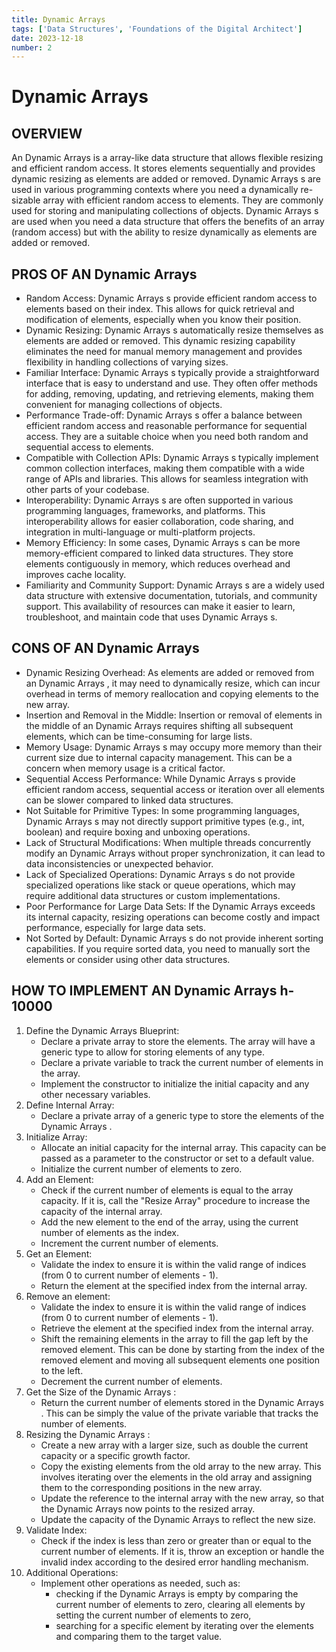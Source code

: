 ```yaml
---
title: Dynamic Arrays
tags: ['Data Structures', 'Foundations of the Digital Architect']
date: 2023-12-18
number: 2
---
```

# Dynamic Arrays

## OVERVIEW

An Dynamic Arrays  is a array-like data structure that allows flexible resizing and efficient random access. It stores elements sequentially and provides dynamic resizing as elements are added or removed. Dynamic Arrays s are used in various programming contexts where you need a dynamically re-sizable array with efficient random access to elements. They are commonly used for storing and manipulating collections of objects. Dynamic Arrays s are used when you need a data structure that offers the benefits of an array (random access) but with the ability to resize dynamically as elements are added or removed.

## PROS OF AN Dynamic Arrays 

- Random Access: Dynamic Arrays s provide efficient random access to elements based on their index. This allows for quick retrieval and modification of elements, especially when you know their position.
- Dynamic Resizing: Dynamic Arrays s automatically resize themselves as elements are added or removed. This dynamic resizing capability eliminates the need for manual memory management and provides flexibility in handling collections of varying sizes.
- Familiar Interface: Dynamic Arrays s typically provide a straightforward interface that is easy to understand and use. They often offer methods for adding, removing, updating, and retrieving elements, making them convenient for managing collections of objects.
- Performance Trade-off: Dynamic Arrays s offer a balance between efficient random access and reasonable performance for sequential access. They are a suitable choice when you need both random and sequential access to elements.
- Compatible with Collection APIs: Dynamic Arrays s typically implement common collection interfaces, making them compatible with a wide range of APIs and libraries. This allows for seamless integration with other parts of your codebase.
- Interoperability: Dynamic Arrays s are often supported in various programming languages, frameworks, and platforms. This interoperability allows for easier collaboration, code sharing, and integration in multi-language or multi-platform projects.
- Memory Efficiency: In some cases, Dynamic Arrays s can be more memory-efficient compared to linked data structures. They store elements contiguously in memory, which reduces overhead and improves cache locality.
- Familiarity and Community Support: Dynamic Arrays s are a widely used data structure with extensive documentation, tutorials, and community support. This availability of resources can make it easier to learn, troubleshoot, and maintain code that uses Dynamic Arrays s.  

## CONS OF AN Dynamic Arrays 

- Dynamic Resizing Overhead: As elements are added or removed from an Dynamic Arrays , it may need to dynamically resize, which can incur overhead in terms of memory reallocation and copying elements to the new array.
- Insertion and Removal in the Middle: Insertion or removal of elements in the middle of an Dynamic Arrays  requires shifting all subsequent elements, which can be time-consuming for large lists.
- Memory Usage: Dynamic Arrays s may occupy more memory than their current size due to internal capacity management. This can be a concern when memory usage is a critical factor.
- Sequential Access Performance: While Dynamic Arrays s provide efficient random access, sequential access or iteration over all elements can be slower compared to linked data structures.
- Not Suitable for Primitive Types: In some programming languages, Dynamic Arrays s may not directly support primitive types (e.g., int, boolean) and require boxing and unboxing operations.
- Lack of Structural Modifications: When multiple threads concurrently modify an Dynamic Arrays  without proper synchronization, it can lead to data inconsistencies or unexpected behavior.
- Lack of Specialized Operations: Dynamic Arrays s do not provide specialized operations like stack or queue operations, which may require additional data structures or custom implementations.
- Poor Performance for Large Data Sets: If the Dynamic Arrays  exceeds its internal capacity, resizing operations can become costly and impact performance, especially for large data sets.
- Not Sorted by Default: Dynamic Arrays s do not provide inherent sorting capabilities. If you require sorted data, you need to manually sort the elements or consider using other data structures.

## HOW TO IMPLEMENT AN Dynamic Arrays  h-10000

1. Define the Dynamic Arrays  Blueprint: 
	- Declare a private array to store the elements. The array will have a generic type to allow for storing elements of any type.
	- Declare a private variable to track the current number of elements in the array. 
	- Implement the constructor to initialize the initial capacity and any other necessary variables.
2. Define Internal Array: 
	- Declare a private array of a generic type to store the elements of the Dynamic Arrays .
3. Initialize Array: 
	- Allocate an initial capacity for the internal array. This capacity can be passed as a parameter to the constructor or set to a default value. 
	- Initialize the current number of elements to zero.
4. Add an Element: 
	- Check if the current number of elements is equal to the array capacity. If it is, call the "Resize Array" procedure to increase the capacity of the internal array. 
	- Add the new element to the end of the array, using the current number of elements as the index. 
	- Increment the current number of elements.
5. Get an Element: 
	- Validate the index to ensure it is within the valid range of indices (from 0 to current number of elements - 1). 
	- Return the element at the specified index from the internal array.
6. Remove an element: 
	- Validate the index to ensure it is within the valid range of indices (from 0 to current number of elements - 1). 
	- Retrieve the element at the specified index from the internal array. 
	- Shift the remaining elements in the array to fill the gap left by the removed element. This can be done by starting from the index of the removed element and moving all subsequent elements one position to the left. 
	- Decrement the current number of elements.
7. Get the Size of the Dynamic Arrays : 
	- Return the current number of elements stored in the Dynamic Arrays . This can be simply the value of the private variable that tracks the number of elements.
8. Resizing the Dynamic Arrays : 
	- Create a new array with a larger size, such as double the current capacity or a specific growth factor. 
	- Copy the existing elements from the old array to the new array. This involves iterating over the elements in the old array and assigning them to the corresponding positions in the new array. 
	- Update the reference to the internal array with the new array, so that the Dynamic Arrays  now points to the resized array. 
	- Update the capacity of the Dynamic Arrays  to reflect the new size.
9. Validate Index:
	- Check if the index is less than zero or greater than or equal to the current number of elements. If it is, throw an exception or handle the invalid index according to the desired error handling mechanism.
10. Additional Operations: 
	- Implement other operations as needed, such as: 
		- checking if the Dynamic Arrays  is empty by comparing the current number of elements to zero, clearing all elements by setting the current number of elements to zero, 
		- searching for a specific element by iterating over the elements and comparing them to the target value.

